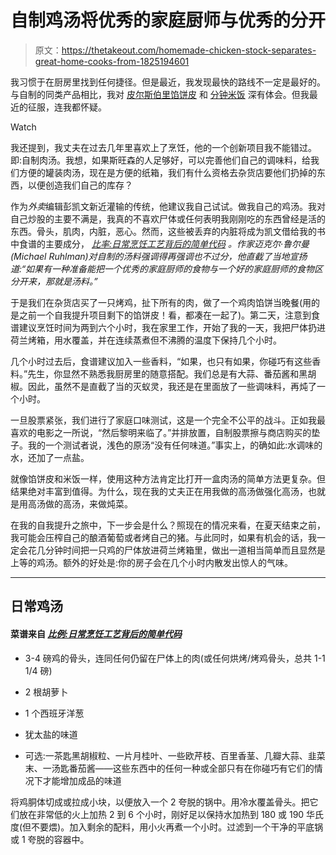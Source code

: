 # 自制鸡汤将优秀的家庭厨师与优秀的分开

> 原文：<https://thetakeout.com/homemade-chicken-stock-separates-great-home-cooks-from-1825194601>

我习惯于在厨房里找到任何捷径。但是最近，我发现最快的路线不一定是最好的。与自制的同类产品相比，我对 [皮尔斯伯里馅饼皮](https://thetakeout.com/c/pie-curious) 和 [分钟米饭](https://thetakeout.com/an-idiot-proof-method-for-making-perfect-rice-1825006978) 深有体会。但我最近的征服，连我都怀疑。

Watch

我还提到，我丈夫在过去几年里喜欢上了烹饪，他的一个创新项目我不能错过。即:自制肉汤。我想，如果斯旺森的人足够好，可以完善他们自己的调味料，给我们方便的罐装肉汤，现在是方便的纸箱，我们有什么资格去杂货店要他们扔掉的东西，以便创造我们自己的库存？

作为*外卖*编辑彭凯文新近灌输的传统，他建议我自己试试。做我自己的鸡汤。我对自己炒股的主要不满是，我真的不喜欢尸体或任何表明我刚刚吃的东西曾经是活的东西。骨头，肌肉，内脏，恶心。然而，这些被丢弃的内脏将成为凯文借给我的书中食谱的主要成分， [*比率:日常烹饪工艺背后的简单代码*](https://www.amazon.com/Ratio-Simple-Behind-Everyday-Cooking/dp/1416571728?asc_campaign=InlineText&asc_refurl=https://thetakeout.com/homemade-chicken-stock-separates-great-home-cooks-from-1825194601&asc_source=&tag=kinjatakeoutlink-20) *。作家迈克尔·鲁尔曼(Michael Ruhlman)对自制的汤料强调得再强调也不过分，他直截了当地宣扬道:“如果有一种准备能把一个优秀的家庭厨师的食物与一个好的家庭厨师的食物区分开来，那就是汤料。”*

于是我们在杂货店买了一只烤鸡，扯下所有的肉，做了一个鸡肉馅饼当晚餐(用的是之前一个自我提升项目剩下的馅饼皮！看，都凑在一起了)。第二天，注意到食谱建议烹饪时间为两到六个小时，我在家里工作，开始了我的一天，我把尸体扔进荷兰烤箱，用水覆盖，并在连续蒸煮但不沸腾的温度下保持几个小时。

几个小时过去后，食谱建议加入一些香料，“如果，也只有如果，你碰巧有这些香料。”先生，你显然不熟悉我厨房里的随意搭配。我们总是有大蒜、番茄酱和黑胡椒。因此，虽然不是直截了当的灭蚁灵，我还是在里面放了一些调味料，再炖了一个小时。

一旦股票紧张，我们进行了家庭口味测试，这是一个完全不公平的战斗。正如我最喜欢的电影之一所说，“然后黎明来临了。”并排放置，自制股票擦与商店购买的垫子。我的一个测试者说，浅色的原汤“没有任何味道。”事实上，的确如此:水调味的水，还加了一点盐。

就像馅饼皮和米饭一样，使用这种方法肯定比打开一盒肉汤的简单方法更复杂。但结果绝对丰富到值得。为什么，现在我的丈夫正在用我做的高汤做强化高汤，也就是用高汤做的高汤，来做炖菜。

在我的自我提升之旅中，下一步会是什么？照现在的情况来看，在夏天结束之前，我可能会压榨自己的酿酒葡萄或者烤自己的猪。与此同时，如果有机会的话，我一定会花几分钟时间把一只鸡的尸体放进荷兰烤箱里，做出一道相当简单而且显然是上等的鸡汤。额外的好处是:你的房子会在几个小时内散发出惊人的气味。

* * *

## 日常鸡汤

#### 菜谱来自 [*比例:日常烹饪工艺背后的简单代码*](https://www.amazon.com/Ratio-Simple-Behind-Everyday-Cooking/dp/1416571728?asc_campaign=InlineText&asc_refurl=https://thetakeout.com/homemade-chicken-stock-separates-great-home-cooks-from-1825194601&asc_source=&tag=kinjatakeoutlink-20)

*   3-4 磅鸡的骨头，连同任何仍留在尸体上的肉(或任何烘烤/烤鸡骨头，总共 1-1 1/4 磅)

*   2 根胡萝卜

*   1 个西班牙洋葱

*   犹太盐的味道

*   可选:一茶匙黑胡椒粒、一片月桂叶、一些欧芹枝、百里香茎、几瓣大蒜、韭菜末、一汤匙番茄酱——这些东西中的任何一种或全部只有在你碰巧有它们的情况下才能增加成品的味道

将鸡胴体切成或拉成小块，以便放入一个 2 夸脱的锅中。用冷水覆盖骨头。把它们放在非常低的火上加热 2 到 6 个小时，刚好足以保持水加热到 180 或 190 华氏度(但不要煨)。加入剩余的配料，用小火再煮一个小时。过滤到一个干净的平底锅或 1 夸脱的容器中。